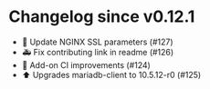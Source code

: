 # Changelog since v0.12.1
- 🔑 Update NGINX SSL parameters (#127) 
- 🚑 Fix contributing link in readme (#126) 
- 🚀 Add-on CI improvements (#124) 
- ⬆️ Upgrades mariadb-client to 10.5.12-r0 (#125) 

